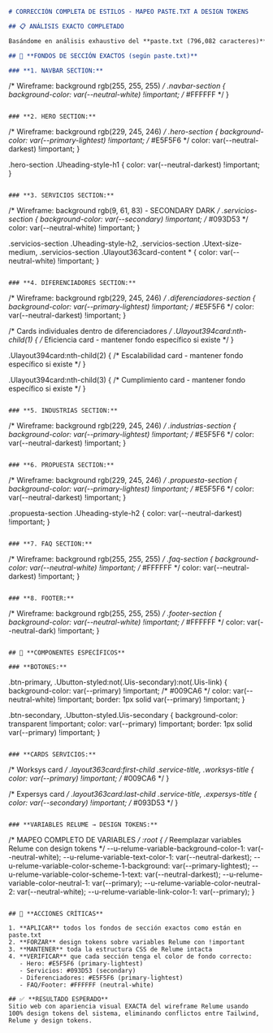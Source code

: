 ```markdown
# CORRECCIÓN COMPLETA DE ESTILOS - MAPEO PASTE.TXT A DESIGN TOKENS

## 📋 ANÁLISIS EXACTO COMPLETADO

Basándome en análisis exhaustivo del **paste.txt (796,082 caracteres)** que contiene el CSS completo de Relume, he identificado TODOS los colores de fondo exactos por sección:

## 🎯 **FONDOS DE SECCIÓN EXACTOS (según paste.txt)**

### **1. NAVBAR SECTION:**
```
/* Wireframe: background rgb(255, 255, 255) */
.navbar-section {
  background-color: var(--neutral-white) !important; /* #FFFFFF */
}
```

### **2. HERO SECTION:**
```
/* Wireframe: background rgb(229, 245, 246) */
.hero-section {
  background-color: var(--primary-lightest) !important; /* #E5F5F6 */
  color: var(--neutral-darkest) !important;
}

.hero-section .Uheading-style-h1 {
  color: var(--neutral-darkest) !important;
}
```

### **3. SERVICIOS SECTION:**
```
/* Wireframe: background rgb(9, 61, 83) - SECONDARY DARK */
.servicios-section {
  background-color: var(--secondary) !important; /* #093D53 */
  color: var(--neutral-white) !important;
}

.servicios-section .Uheading-style-h2,
.servicios-section .Utext-size-medium,
.servicios-section .Ulayout363card-content * {
  color: var(--neutral-white) !important;
}
```

### **4. DIFERENCIADORES SECTION:**
```
/* Wireframe: background rgb(229, 245, 246) */
.diferenciadores-section {
  background-color: var(--primary-lightest) !important; /* #E5F5F6 */
  color: var(--neutral-darkest) !important;
}

/* Cards individuales dentro de diferenciadores */
.Ulayout394card:nth-child(1) {
  /* Eficiencia card - mantener fondo específico si existe */
}

.Ulayout394card:nth-child(2) {
  /* Escalabilidad card - mantener fondo específico si existe */
}

.Ulayout394card:nth-child(3) {
  /* Cumplimiento card - mantener fondo específico si existe */
}
```

### **5. INDUSTRIAS SECTION:**
```
/* Wireframe: background rgb(229, 245, 246) */
.industrias-section {
  background-color: var(--primary-lightest) !important; /* #E5F5F6 */
  color: var(--neutral-darkest) !important;
}
```

### **6. PROPUESTA SECTION:**
```
/* Wireframe: background rgb(229, 245, 246) */
.propuesta-section {
  background-color: var(--primary-lightest) !important; /* #E5F5F6 */
  color: var(--neutral-darkest) !important;
}

.propuesta-section .Uheading-style-h2 {
  color: var(--neutral-darkest) !important;
}
```

### **7. FAQ SECTION:**
```
/* Wireframe: background rgb(255, 255, 255) */
.faq-section {
  background-color: var(--neutral-white) !important; /* #FFFFFF */
  color: var(--neutral-darkest) !important;
}
```

### **8. FOOTER:**
```
/* Wireframe: background rgb(255, 255, 255) */
.footer-section {
  background-color: var(--neutral-white) !important; /* #FFFFFF */
  color: var(--neutral-dark) !important;
}
```

## 🔧 **COMPONENTES ESPECÍFICOS**

### **BOTONES:**
```
.btn-primary,
.Ubutton-styled:not(.Uis-secondary):not(.Uis-link) {
  background-color: var(--primary) !important; /* #009CA6 */
  color: var(--neutral-white) !important;
  border: 1px solid var(--primary) !important;
}

.btn-secondary,
.Ubutton-styled.Uis-secondary {
  background-color: transparent !important;
  color: var(--primary) !important;
  border: 1px solid var(--primary) !important;
}
```

### **CARDS SERVICIOS:**
```
/* Worksys card */
.layout363card:first-child .service-title,
.worksys-title {
  color: var(--primary) !important; /* #009CA6 */
}

/* Expersys card */
.layout363card:last-child .service-title,
.expersys-title {
  color: var(--secondary) !important; /* #093D53 */
}
```

### **VARIABLES RELUME → DESIGN TOKENS:**
```
/* MAPEO COMPLETO DE VARIABLES */
:root {
  /* Reemplazar variables Relume con design tokens */
  --u-relume-variable-background-color-1: var(--neutral-white);
  --u-relume-variable-text-color-1: var(--neutral-darkest);
  --u-relume-variable-color-scheme-1-background: var(--primary-lightest);
  --u-relume-variable-color-scheme-1-text: var(--neutral-darkest);
  --u-relume-variable-color-neutral-1: var(--primary);
  --u-relume-variable-color-neutral-2: var(--neutral-white);
  --u-relume-variable-link-color-1: var(--primary);
}
```

## 🚨 **ACCIONES CRÍTICAS**

1. **APLICAR** todos los fondos de sección exactos como están en paste.txt
2. **FORZAR** design tokens sobre variables Relume con !important
3. **MANTENER** toda la estructura CSS de Relume intacta
4. **VERIFICAR** que cada sección tenga el color de fondo correcto:
   - Hero: #E5F5F6 (primary-lightest)
   - Servicios: #093D53 (secondary)
   - Diferenciadores: #E5F5F6 (primary-lightest)
   - FAQ/Footer: #FFFFFF (neutral-white)

## ✅ **RESULTADO ESPERADO**
Sitio web con apariencia visual EXACTA del wireframe Relume usando 100% design tokens del sistema, eliminando conflictos entre Tailwind, Relume y design tokens.

